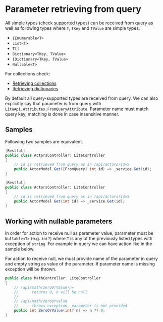 ﻿---
Author: stanac
CreatedDate: 2017-04-15
Title: From query
RenderTitle: false
IsHtml: false
Id: parameter-retrieving-from-query
ParentPageId: parameter-retrieving
---

# Parameter retrieving from query

All simple types (check [supported types](/docs/parameters-supported-types))
can be received from query as well as following types where `T`, `TKey`
and `TValue` are simple types.

- `IEnumerable<T>`
- `List<T>`
- `T[]`
- `Dictionary<TKey, TValue>`
- `IDictionary<TKey, TValue>`
- `Nullable<T>`

For collections check:
- [Retrieving collections](/docs/parameters-retrieving-arrays)
- [Retrieving dictionaries](/docs/parameters-retrieving-dictionaries)

By default all query-supported types are received from query. We can also explicitly
say that parameter is from query with `LiteApi.Attributes.FromQueryAttribute`.
Parameter name must match query key, matching is done in case insensitive manner.

## Samples

Following two samples are equivalent.

```csharp
[Restful]
public class ActorsController: LiteController
{
    // id is retrieved from query as in /api/actors?id=5
    public ActorModel Get([FromQuery] int id) => _service.Get(id);
}
```

```csharp
[Restful]
public class ActorsController: LiteController
{
    // id is retrieved from query as in /api/actors?id=5
    public ActorModel Get(int id) => _service.Get(id);
}
```


## Working with nullable parameters

In order for action to receive null as parameter value, parameter must be 
`Nullable<T>` (e.g. `int?`) where `T` is any of the previously listed
types with exception of `string`. For example in query we can have action 
like in the sample below.

For action to receive null, we must provide name of the parameter in query
and empty string as value of the parameter.
If parameter name is missing exception will be thrown.

```csharp
public class MathController: LiteController
{
    // /api/math/zeroOrValue?n=
    //      returns 0, n will be null 
    //
    // /api/math/zeroOrValue
    //      throws exception, parameter is not provided
    public int ZeroOrValue(int? n) => n ?? 0;
}
```